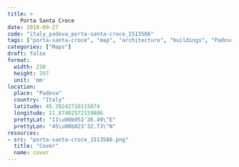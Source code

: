 ```yaml
---
title: > 
    Porta Santa Croce
date: 2018-09-27
code: "italy_padova_porta-santa-croce_1513586"
tags: ["porta-santa-croce", "map", "architecture", "buildings", "Padova", "Italy"]
categories: ["Maps"]
draft: false
format:
  width: 210
  height: 297
  unit: 'mm'
location:
  place: "Padova"
  country: "Italy"
  latitude: 45.39242710115074
  longitude: 11.87402572159806
  prettyLat: "11\u00b052'26.49\"E"
  prettyLon: "45\u00b023'32.73\"N"
resources:
- src: "porta-santa-croce_1513586.png"
  title: "Cover"
  name: cover
---
```

